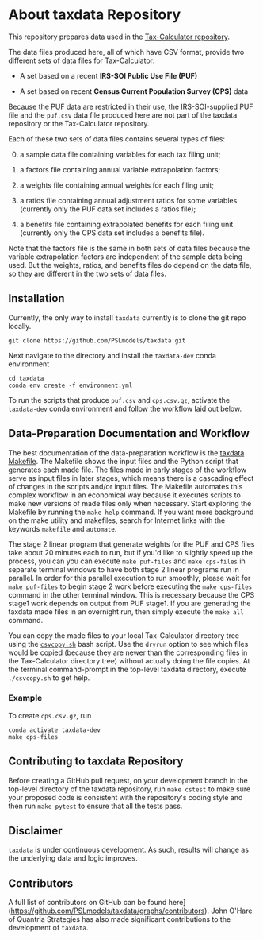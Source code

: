 About taxdata Repository
========================

This repository prepares data used in the [Tax-Calculator
repository](https://github.com/open-source-economics/Tax-Calculator).

The data files produced here, all of which have CSV format, provide
two different sets of data files for Tax-Calculator:

- A set based on a recent **IRS-SOI Public Use File (PUF)**

- A set based on recent **Census Current Population Survey (CPS)** data

Because the PUF data are restricted in their use, the IRS-SOI-supplied
PUF file and the `puf.csv` data file produced here are not part of the
taxdata repository or the Tax-Calculator repository.

Each of these two sets of data files contains several types of files:

0. a sample data file containing variables for each tax filing unit;

1. a factors file containing annual variable extrapolation factors;

2. a weights file containing annual weights for each filing unit;

3. a ratios file containing annual adjustment ratios for some variables
   (currently only the PUF data set includes a ratios file);

4. a benefits file containing extrapolated benefits for each filing unit
   (currently only the CPS data set includes a benefits file).

Note that the factors file is the same in both sets of data files
because the variable extrapolation factors are independent of the
sample data being used.  But the weights, ratios, and benefits files
do depend on the data file, so they are different in the two sets of
data files.

Installation
-----------

Currently, the only way to install `taxdata` currently is to clone the git
repo locally.
```
git clone https://github.com/PSLmodels/taxdata.git
```
Next navigate to the directory and install the `taxdata-dev` conda environment
```
cd taxdata
conda env create -f environment.yml
```
To run the scripts that produce `puf.csv` and `cps.csv.gz`, activate the
`taxdata-dev` conda environment and follow the workflow laid out below.

Data-Preparation Documentation and Workflow
-------------------------------------------

The best documentation of the data-preparation workflow is the
[taxdata Makefile](Makefile).  The Makefile shows the input files and
the Python script that generates each made file.  The files made in
early stages of the workflow serve as input files in later stages,
which means there is a cascading effect of changes in the scripts
and/or input files.  The Makefile automates this complex workflow in
an economical way because it executes scripts to make new versions of
made files only when necessary.  Start exploring the Makefile by
running the `make help` command.  If you want more background on the
make utility and makefiles, search for Internet links with the
keywords `makefile` and `automate`.

The stage 2 linear program that generate weights for the PUF and CPS files take about 20 minutes each to run, but if you'd like to slightly speed up the process, you can you can execute `make puf-files` and `make cps-files` in separate terminal windows to have both stage 2 linear programs run in parallel. In order for this parallel execution to run smoothly, please wait for `make puf-files` to begin stage 2 work before executing the `make cps-files` command in
the other terminal window. This is necessary because the CPS stage1 work depends on output from PUF stage1. If you are generating the taxdata made files in an overnight run, then simply execute the `make all` command.

You can copy the made files to your local Tax-Calculator directory
tree using the [`csvcopy.sh`](csvcopy.sh) bash script.  Use the `dryrun`
option to see which files would be copied (because they are newer than
the corresponding files in the Tax-Calculator directory tree) without
actually doing the file copies.  At the terminal command-prompt in the
top-level taxdata directory, execute `./csvcopy.sh` to get help.

### Example

To create `cps.csv.gz`, run
```
conda activate taxdata-dev
make cps-files
```


Contributing to taxdata Repository
----------------------------------

Before creating a GitHub pull request, on your development branch in
the top-level directory of the taxdata repository, run `make cstest`
to make sure your proposed code is consistent with the repository's
coding style and then run `make pytest` to ensure that all the tests
pass.

Disclaimer
----------

`taxdata` is under continuous development. As such, results will change as the
underlying data and logic improves.


Contributors
------------

A full list of contributors on GitHub can be found 
here](https://github.com/PSLmodels/taxdata/graphs/contributors). John O'Hare
of Quantria Strategies has also made significant contributions to the
development of `taxdata`.
